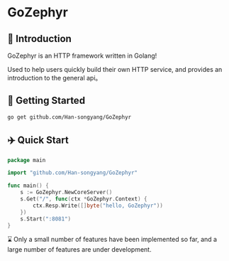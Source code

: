 # GoZephyr

## 📖 Introduction

GoZephyr is an HTTP framework written in Golang!

Used to help users quickly build their own HTTP service, and provides an introduction to the general api。

## 👋 Getting Started

```bash
go get github.com/Han-songyang/GoZephyr
```

## ✈️ Quick Start

```go
package main

import "github.com/Han-songyang/GoZephyr"

func main() {
	s := GoZephyr.NewCoreServer()
	s.Get("/", func(ctx *GoZephyr.Context) {
		ctx.Resp.Write([]byte("hello, GoZephyr"))
	})
	s.Start(":8081")
}

```

⌛️ Only a small number of features have been implemented so far, and a large number of features are under development.
